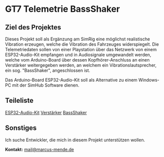 # GT7 Telemetrie BassShaker

## Ziel des Projektes

Dieses Projekt soll als Ergänzung am SimRig eine möglichst realistische Vibration erzeugen, welche die Vibration des Fahrzeuges widerspiegelt. Die Telemetriedaten sollen von einer Playstation über das Netzwerk von einem ESP32-Audio-Kit empfangen und in Audiosignale umgewandelt werden, welche vom Arduino-Board über dessen Kopfhörer-Anschluss an einen Verstärker weitergegeben werden, an welchem ein Vibrationslautsprecher, ein sog. "BassShaker", angeschlossen ist.

Das Arduino-Board ESP32-Audio-Kit soll als Alternative zu einem Windows-PC mit der SimHub Software dienen.

## Teileliste

[ESP32-Audio-Kit](https://de.aliexpress.com/item/1005008164303012.html)
[Verstärker](https://amzn.eu/d/51CTrvL)
[BassShaker](https://amzn.eu/d/iwGeHdg)

## Sonstiges

Ich suche Entwickler, die mich in diesem Projekt unterstützen wollen.

**Kontakt:** [mail@marcus-mende.de](mailto:mail@marcus-mende.de)
